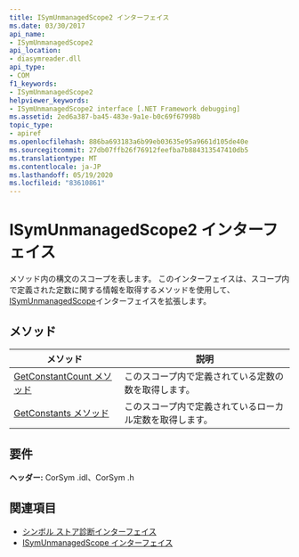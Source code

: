 ```yaml
---
title: ISymUnmanagedScope2 インターフェイス
ms.date: 03/30/2017
api_name:
- ISymUnmanagedScope2
api_location:
- diasymreader.dll
api_type:
- COM
f1_keywords:
- ISymUnmanagedScope2
helpviewer_keywords:
- ISymUnmanagedScope2 interface [.NET Framework debugging]
ms.assetid: 2ed6a387-ba45-483e-9a1e-b0c69f67998b
topic_type:
- apiref
ms.openlocfilehash: 886ba693183a6b99eb03635e95a9661d105de40e
ms.sourcegitcommit: 27db07ffb26f76912feefba7b884313547410db5
ms.translationtype: MT
ms.contentlocale: ja-JP
ms.lasthandoff: 05/19/2020
ms.locfileid: "83610861"
---
```

# <a name="isymunmanagedscope2-interface"></a>ISymUnmanagedScope2 インターフェイス
メソッド内の構文のスコープを表します。 このインターフェイスは、スコープ内で定義された定数に関する情報を取得するメソッドを使用して、 [ISymUnmanagedScope](isymunmanagedscope-interface.md)インターフェイスを拡張します。  
  
## <a name="methods"></a>メソッド  
  
|メソッド|説明|  
|------------|-----------------|  
|[GetConstantCount メソッド](isymunmanagedscope2-getconstantcount-method.md)|このスコープ内で定義されている定数の数を取得します。|  
|[GetConstants メソッド](isymunmanagedscope2-getconstants-method.md)|このスコープ内で定義されているローカル定数を取得します。|  
  
## <a name="requirements"></a>要件  
 **ヘッダー:** CorSym .idl、CorSym .h  
  
## <a name="see-also"></a>関連項目

- [シンボル ストア診断インターフェイス](diagnostics-symbol-store-interfaces.md)
- [ISymUnmanagedScope インターフェイス](isymunmanagedscope-interface.md)
